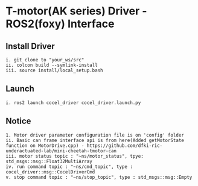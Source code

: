 # T-motor(AK series) Driver - ROS2(foxy) Interface 

## Install Driver
```
i. git clone to "your_ws/src"
ii. colcon build --symlink-install
iii. source install/local_setup.bash
```
## Launch
```
i. ros2 launch cocel_driver cocel_driver.launch.py
```

## Notice
```
1. Motor driver parameter configuration file is on 'config' folder
ii. Basic can frame interface api is from here(Added getMotorState function on MotorDrive.cpp) - https://github.com/dfki-ric-underactuated-lab/mini-cheetah-tmotor-can
iii. motor status topic : "~ns/motor_status", tpye: std_msgs::msg::Float32MultiArray
iv. run command topic : "~ns/cmd_topic", type : cocel_driver::msg::CocelDriverCmd
v. stop command topic : "~ns/stop_topic", type : std_msgs::msg::Empty
``` 
